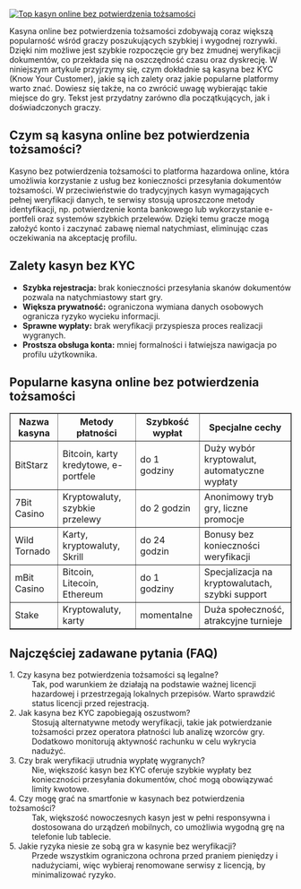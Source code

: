 [![Top kasyn online bez potwierdzenia tożsamości](https://123-caf.pages.dev/gitsignup.png)](https://vrmoo.ru/Bt82HjjY)

<div>     <p>Kasyna online bez potwierdzenia tożsamości zdobywają coraz większą popularność wśród graczy poszukujących szybkiej i wygodnej rozrywki. Dzięki nim możliwe jest szybkie rozpoczęcie gry bez żmudnej weryfikacji dokumentów, co przekłada się na oszczędność czasu oraz dyskrecję. W niniejszym artykule przyjrzymy się, czym dokładnie są kasyna bez KYC (Know Your Customer), jakie są ich zalety oraz jakie popularne platformy warto znać. Dowiesz się także, na co zwrócić uwagę wybierając takie miejsce do gry. Tekst jest przydatny zarówno dla początkujących, jak i doświadczonych graczy.<p>        <h2>Czym są kasyna online bez potwierdzenia tożsamości?</h2>     <p>Kasyno bez potwierdzenia tożsamości to platforma hazardowa online, która umożliwia korzystanie z usług bez konieczności przesyłania dokumentów tożsamości. W przeciwieństwie do tradycyjnych kasyn wymagających pełnej weryfikacji danych, te serwisy stosują uproszczone metody identyfikacji, np. potwierdzenie konta bankowego lub wykorzystanie e-portfeli oraz systemów szybkich przelewów. Dzięki temu gracze mogą założyć konto i zaczynać zabawę niemal natychmiast, eliminując czas oczekiwania na akceptację profilu.</p>        <h2>Zalety kasyn bez KYC</h2>     <ul>       <li><strong>Szybka rejestracja:</strong> brak konieczności przesyłania skanów dokumentów pozwala na natychmiastowy start gry.</li>       <li><strong>Większa prywatność:</strong> ograniczona wymiana danych osobowych ogranicza ryzyko wycieku informacji.</li>       <li><strong>Sprawne wypłaty:</strong> brak weryfikacji przyspiesza proces realizacji wygranych.</li>       <li><strong>Prostsza obsługa konta:</strong> mniej formalności i łatwiejsza nawigacja po profilu użytkownika.</li>     </ul>        <h2>Popularne kasyna online bez potwierdzenia tożsamości</h2>     <table border="1" cellpadding="6" cellspacing="0" style="border-collapse: collapse; width: 100%;">       <thead>         <tr>           <th>Nazwa kasyna</th>           <th>Metody płatności</th>           <th>Szybkość wypłat</th>           <th>Specjalne cechy</th>         </tr>       </thead>       <tbody>         <tr>           <td>BitStarz</td>           <td>Bitcoin, karty kredytowe, e-portfele</td>           <td>do 1 godziny</td>           <td>Duży wybór kryptowalut, automatyczne wypłaty</td>         </tr>         <tr>           <td>7Bit Casino</td>           <td>Kryptowaluty, szybkie przelewy</td>           <td>do 2 godzin</td>           <td>Anonimowy tryb gry, liczne promocje</td>         </tr>         <tr>           <td>Wild Tornado</td>           <td>Karty, kryptowaluty, Skrill</td>           <td>do 24 godzin</td>           <td>Bonusy bez konieczności weryfikacji</td>         </tr>         <tr>           <td>mBit Casino</td>           <td>Bitcoin, Litecoin, Ethereum</td>           <td>do 1 godziny</td>           <td>Specjalizacja na kryptowalutach, szybki support</td>         </tr>         <tr>           <td>Stake</td>           <td>Kryptowaluty, karty</td>           <td>momentalne</td>           <td>Duża społeczność, atrakcyjne turnieje</td>         </tr>       </tbody>     </table>        <h2>Najczęściej zadawane pytania (FAQ)</h2>     <dl>       <dt>1. Czy kasyna bez potwierdzenia tożsamości są legalne?</dt>       <dd>Tak, pod warunkiem że działają na podstawie ważnej licencji hazardowej i przestrzegają lokalnych przepisów. Warto sprawdzić status licencji przed rejestracją.</dd>          <dt>2. Jak kasyna bez KYC zapobiegają oszustwom?</dt>       <dd>Stosują alternatywne metody weryfikacji, takie jak potwierdzanie tożsamości przez operatora płatności lub analizę wzorców gry. Dodatkowo monitorują aktywność rachunku w celu wykrycia nadużyć.</dd>          <dt>3. Czy brak weryfikacji utrudnia wypłatę wygranych?</dt>       <dd>Nie, większość kasyn bez KYC oferuje szybkie wypłaty bez konieczności przesyłania dokumentów, choć mogą obowiązywać limity kwotowe.</dd>          <dt>4. Czy mogę grać na smartfonie w kasynach bez potwierdzenia tożsamości?</dt>       <dd>Tak, większość nowoczesnych kasyn jest w pełni responsywna i dostosowana do urządzeń mobilnych, co umożliwia wygodną grę na telefonie lub tablecie.</dd>          <dt>5. Jakie ryzyka niesie ze sobą gra w kasynie bez weryfikacji?</dt>       <dd>Przede wszystkim ograniczona ochrona przed praniem pieniędzy i nadużyciami, więc wybieraj renomowane serwisy z licencją, by minimalizować ryzyko.</dd>     </dl>   </div>
